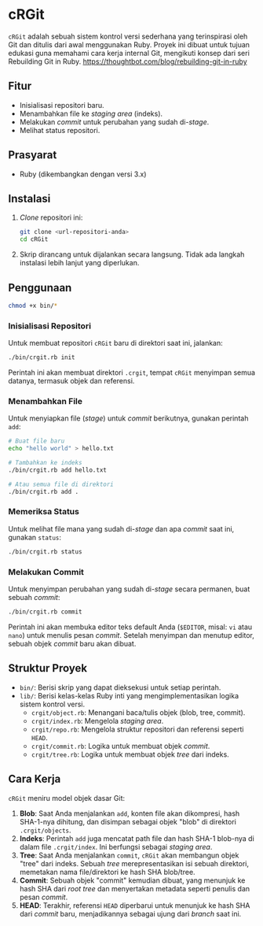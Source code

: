 # cRGit

`cRGit` adalah sebuah sistem kontrol versi sederhana yang terinspirasi oleh Git dan ditulis dari awal menggunakan Ruby. Proyek ini dibuat untuk tujuan edukasi guna memahami cara kerja internal Git, mengikuti konsep dari seri Rebuilding Git in Ruby.
https://thoughtbot.com/blog/rebuilding-git-in-ruby

## Fitur

- Inisialisasi repositori baru.
- Menambahkan file ke _staging area_ (indeks).
- Melakukan _commit_ untuk perubahan yang sudah di-_stage_.
- Melihat status repositori.

## Prasyarat

- Ruby (dikembangkan dengan versi 3.x)

## Instalasi

1.  _Clone_ repositori ini:
    ```sh
    git clone <url-repositori-anda>
    cd cRGit
    ```
2.  Skrip dirancang untuk dijalankan secara langsung. Tidak ada langkah instalasi lebih lanjut yang diperlukan.

## Penggunaan

```bash
chmod +x bin/*

```

### Inisialisasi Repositori

Untuk membuat repositori `cRGit` baru di direktori saat ini, jalankan:

```sh
./bin/crgit.rb init
```

Perintah ini akan membuat direktori `.crgit`, tempat `cRGit` menyimpan semua datanya, termasuk objek dan referensi.

### Menambahkan File

Untuk menyiapkan file (_stage_) untuk _commit_ berikutnya, gunakan perintah `add`:

```sh
# Buat file baru
echo "hello world" > hello.txt

# Tambahkan ke indeks
./bin/crgit.rb add hello.txt

# Atau semua file di direktori
./bin/crgit.rb add .
```

### Memeriksa Status

Untuk melihat file mana yang sudah di-_stage_ dan apa _commit_ saat ini, gunakan `status`:

```sh
./bin/crgit.rb status
```

### Melakukan Commit

Untuk menyimpan perubahan yang sudah di-_stage_ secara permanen, buat sebuah _commit_:

```sh
./bin/crgit.rb commit
```

Perintah ini akan membuka editor teks default Anda (`$EDITOR`, misal: `vi` atau `nano`) untuk menulis pesan _commit_. Setelah menyimpan dan menutup editor, sebuah objek _commit_ baru akan dibuat.

## Struktur Proyek

- `bin/`: Berisi skrip yang dapat dieksekusi untuk setiap perintah.
- `lib/`: Berisi kelas-kelas Ruby inti yang mengimplementasikan logika sistem kontrol versi.
  - `crgit/object.rb`: Menangani baca/tulis objek (blob, tree, commit).
  - `crgit/index.rb`: Mengelola _staging area_.
  - `crgit/repo.rb`: Mengelola struktur repositori dan referensi seperti `HEAD`.
  - `crgit/commit.rb`: Logika untuk membuat objek _commit_.
  - `crgit/tree.rb`: Logika untuk membuat objek _tree_ dari indeks.

## Cara Kerja

`cRGit` meniru model objek dasar Git:

1.  **Blob**: Saat Anda menjalankan `add`, konten file akan dikompresi, hash SHA-1-nya dihitung, dan disimpan sebagai objek "blob" di direktori `.crgit/objects`.
2.  **Indeks**: Perintah `add` juga mencatat path file dan hash SHA-1 blob-nya di dalam file `.crgit/index`. Ini berfungsi sebagai _staging area_.
3.  **Tree**: Saat Anda menjalankan `commit`, `cRGit` akan membangun objek "tree" dari indeks. Sebuah _tree_ merepresentasikan isi sebuah direktori, memetakan nama file/direktori ke hash SHA blob/tree.
4.  **Commit**: Sebuah objek "commit" kemudian dibuat, yang menunjuk ke hash SHA dari _root tree_ dan menyertakan metadata seperti penulis dan pesan _commit_.
5.  **HEAD**: Terakhir, referensi `HEAD` diperbarui untuk menunjuk ke hash SHA dari _commit_ baru, menjadikannya sebagai ujung dari _branch_ saat ini.
